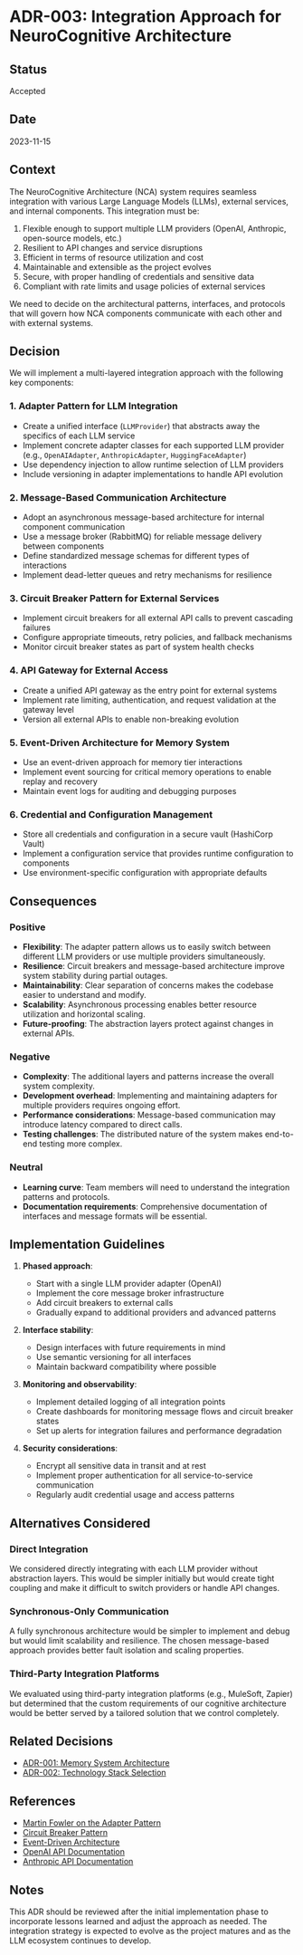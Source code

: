 # ADR-003: Integration Approach for NeuroCognitive Architecture

## Status

Accepted

## Date

2023-11-15

## Context

The NeuroCognitive Architecture (NCA) system requires seamless integration with various Large Language Models (LLMs), external services, and internal components. This integration must be:

1. Flexible enough to support multiple LLM providers (OpenAI, Anthropic, open-source models, etc.)
2. Resilient to API changes and service disruptions
3. Efficient in terms of resource utilization and cost
4. Maintainable and extensible as the project evolves
5. Secure, with proper handling of credentials and sensitive data
6. Compliant with rate limits and usage policies of external services

We need to decide on the architectural patterns, interfaces, and protocols that will govern how NCA components communicate with each other and with external systems.

## Decision

We will implement a multi-layered integration approach with the following key components:

### 1. Adapter Pattern for LLM Integration

- Create a unified interface (`LLMProvider`) that abstracts away the specifics of each LLM service
- Implement concrete adapter classes for each supported LLM provider (e.g., `OpenAIAdapter`, `AnthropicAdapter`, `HuggingFaceAdapter`)
- Use dependency injection to allow runtime selection of LLM providers
- Include versioning in adapter implementations to handle API evolution

### 2. Message-Based Communication Architecture

- Adopt an asynchronous message-based architecture for internal component communication
- Use a message broker (RabbitMQ) for reliable message delivery between components
- Define standardized message schemas for different types of interactions
- Implement dead-letter queues and retry mechanisms for resilience

### 3. Circuit Breaker Pattern for External Services

- Implement circuit breakers for all external API calls to prevent cascading failures
- Configure appropriate timeouts, retry policies, and fallback mechanisms
- Monitor circuit breaker states as part of system health checks

### 4. API Gateway for External Access

- Create a unified API gateway as the entry point for external systems
- Implement rate limiting, authentication, and request validation at the gateway level
- Version all external APIs to enable non-breaking evolution

### 5. Event-Driven Architecture for Memory System

- Use an event-driven approach for memory tier interactions
- Implement event sourcing for critical memory operations to enable replay and recovery
- Maintain event logs for auditing and debugging purposes

### 6. Credential and Configuration Management

- Store all credentials and configuration in a secure vault (HashiCorp Vault)
- Implement a configuration service that provides runtime configuration to components
- Use environment-specific configuration with appropriate defaults

## Consequences

### Positive

- **Flexibility**: The adapter pattern allows us to easily switch between different LLM providers or use multiple providers simultaneously.
- **Resilience**: Circuit breakers and message-based architecture improve system stability during partial outages.
- **Maintainability**: Clear separation of concerns makes the codebase easier to understand and modify.
- **Scalability**: Asynchronous processing enables better resource utilization and horizontal scaling.
- **Future-proofing**: The abstraction layers protect against changes in external APIs.

### Negative

- **Complexity**: The additional layers and patterns increase the overall system complexity.
- **Development overhead**: Implementing and maintaining adapters for multiple providers requires ongoing effort.
- **Performance considerations**: Message-based communication may introduce latency compared to direct calls.
- **Testing challenges**: The distributed nature of the system makes end-to-end testing more complex.

### Neutral

- **Learning curve**: Team members will need to understand the integration patterns and protocols.
- **Documentation requirements**: Comprehensive documentation of interfaces and message formats will be essential.

## Implementation Guidelines

1. **Phased approach**:
   - Start with a single LLM provider adapter (OpenAI)
   - Implement the core message broker infrastructure
   - Add circuit breakers to external calls
   - Gradually expand to additional providers and advanced patterns

2. **Interface stability**:
   - Design interfaces with future requirements in mind
   - Use semantic versioning for all interfaces
   - Maintain backward compatibility where possible

3. **Monitoring and observability**:
   - Implement detailed logging of all integration points
   - Create dashboards for monitoring message flows and circuit breaker states
   - Set up alerts for integration failures and performance degradation

4. **Security considerations**:
   - Encrypt all sensitive data in transit and at rest
   - Implement proper authentication for all service-to-service communication
   - Regularly audit credential usage and access patterns

## Alternatives Considered

### Direct Integration

We considered directly integrating with each LLM provider without abstraction layers. This would be simpler initially but would create tight coupling and make it difficult to switch providers or handle API changes.

### Synchronous-Only Communication

A fully synchronous architecture would be simpler to implement and debug but would limit scalability and resilience. The chosen message-based approach provides better fault isolation and scaling properties.

### Third-Party Integration Platforms

We evaluated using third-party integration platforms (e.g., MuleSoft, Zapier) but determined that the custom requirements of our cognitive architecture would be better served by a tailored solution that we control completely.

## Related Decisions

- [ADR-001: Memory System Architecture](./adr-001-memory-system-architecture.md)
- [ADR-002: Technology Stack Selection](./adr-002-technology-stack-selection.md)

## References

- [Martin Fowler on the Adapter Pattern](https://martinfowler.com/eaaCatalog/adapter.html)
- [Circuit Breaker Pattern](https://martinfowler.com/bliki/CircuitBreaker.html)
- [Event-Driven Architecture](https://martinfowler.com/articles/201701-event-driven.html)
- [OpenAI API Documentation](https://platform.openai.com/docs/api-reference)
- [Anthropic API Documentation](https://docs.anthropic.com/claude/reference/getting-started-with-the-api)

## Notes

This ADR should be reviewed after the initial implementation phase to incorporate lessons learned and adjust the approach as needed. The integration strategy is expected to evolve as the project matures and as the LLM ecosystem continues to develop.